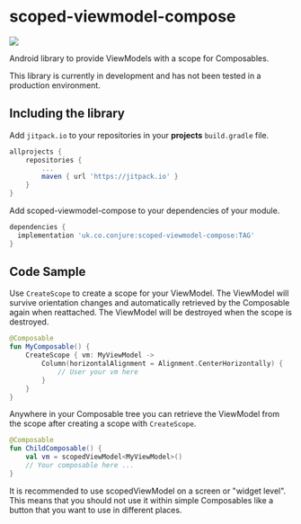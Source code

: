 # scoped-viewmodel-compose

[![](https://jitpack.io/v/uk.co.conjure/scoped-viewmodel-compose.svg)](https://jitpack.io/#uk.co.conjure/scoped-viewmodel-compose)

Android library to provide ViewModels with a scope for Composables.

This library is currently in development and has not been tested in a production environment.

## Including the library

Add `jitpack.io` to your repositories in your **projects** `build.gradle` file.

```gradle
allprojects {
    repositories {
	    ...
        maven { url 'https://jitpack.io' }
    }
}
```

Add scoped-viewmodel-compose to your dependencies of your module.

```gradle
dependencies {
  implementation 'uk.co.conjure:scoped-viewmodel-compose:TAG'
}
```

## Code Sample

Use `CreateScope` to create a scope for your ViewModel. The ViewModel will survive orientation
changes and automatically retrieved by the Composable again when reattached.
The ViewModel will be destroyed when the scope is destroyed.

```kotlin
@Composable
fun MyComposable() {
    CreateScope { vm: MyViewModel ->
        Column(horizontalAlignment = Alignment.CenterHorizontally) {
            // User your vm here
        }
    }
}
```

Anywhere in your Composable tree you can retrieve the ViewModel from the scope after creating a
scope with `CreateScope`.

```kotlin
@Composable
fun ChildComposable() {
    val vm = scopedViewModel<MyViewModel>()
    // Your composable here ...
}
```

It is recommended to use scopedViewModel on a screen or "widget level".
This means that you should not use it within simple Composables like a button that you want to use
in different places.